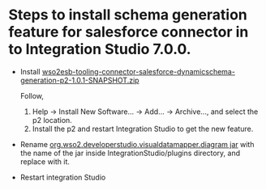# Steps to install schema generation feature for salesforce connector in to Integration Studio 7.0.0.

- Install [wso2esb-tooling-connector-salesforce-dynamicschema-generation-p2-1.0.1-SNAPSHOT.zip](https://github.com/prabushi/integration-studio-resources/blob/master/salesforce-connector-dynamic-schema-generation/dynamic-schema/repository/main/target/wso2esb-tooling-connector-salesforce-dynamicschema-generation-p2-1.0.1-SNAPSHOT.zip)

	Follow,
	 1. Help -> Install New Software... -> Add... -> Archive..., and select the p2 location.
	 2. Install the p2 and restart Integration Studio to get the new feature.

- Rename [org.wso2.developerstudio.visualdatamapper.diagram jar](https://github.com/prabushi/integration-studio-resources/blob/master/salesforce-connector-dynamic-schema-generation/visual.diagram.jar/org.wso2.developerstudio.visualdatamapper.diagram_7.0.0.201910041013.jar) with the name of the jar inside IntegrationStudio/plugins directory, and replace with it.

- Restart integration Studio
